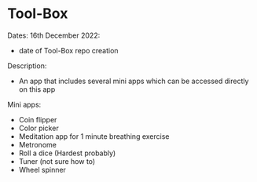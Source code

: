 # Tool-Box
Dates:
16th December 2022:
- date of Tool-Box repo creation


Description:
- An app that includes several mini apps which can be accessed directly on this app

Mini apps:
- Coin flipper
- Color picker
- Meditation app for 1 minute breathing exercise
- Metronome 
- Roll a dice (Hardest probably)
- Tuner (not sure how to)
- Wheel spinner





